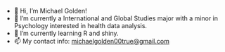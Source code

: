 - 👋 Hi, I’m Michael Golden!
- 👀 I’m currently a International and Global Studies major with a minor in Psychology interested in health data analysis.
- 🌱 I’m currently learning R and shiny.
- 📫 My contact info: michaelgolden00true@gmail.com 


